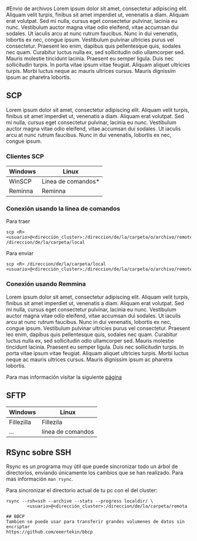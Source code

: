 #Envio de archivos
Lorem ipsum dolor sit amet, consectetur adipiscing elit. Aliquam velit turpis, finibus sit amet imperdiet ut, venenatis a diam. Aliquam erat volutpat. Sed mi nulla, cursus eget consectetur pulvinar, lacinia eu nunc. Vestibulum auctor magna vitae odio eleifend, vitae accumsan dui sodales. Ut iaculis arcu at nunc rutrum faucibus. Nunc in dui venenatis, lobortis ex nec, congue ipsum. Vestibulum pulvinar ultricies purus vel consectetur. Praesent leo enim, dapibus quis pellentesque quis, sodales nec quam. Curabitur luctus nulla ex, sed sollicitudin odio ullamcorper sed. Mauris molestie tincidunt lacinia. Praesent eu semper ligula. Duis nec sollicitudin turpis. In porta vitae ipsum vitae feugiat. Aliquam aliquet ultricies turpis. Morbi luctus neque ac mauris ultrices cursus. Mauris dignissim ipsum ac pharetra lobortis.

## SCP
Lorem ipsum dolor sit amet, consectetur adipiscing elit. Aliquam velit turpis, finibus sit amet imperdiet ut, venenatis a diam. Aliquam erat volutpat. Sed mi nulla, cursus eget consectetur pulvinar, lacinia eu nunc. Vestibulum auctor magna vitae odio eleifend, vitae accumsan dui sodales. Ut iaculis arcu at nunc rutrum faucibus. Nunc in dui venenatis, lobortis ex nec, congue ipsum.

### Clientes SCP
Windows | Linux
------------ | -------------
WinSCP | Línea de comandos*
Reminna | Reminna

### Conexión usando la línea de comandos

Para traer
```
scp <R> <usuario>@<dirección_cluster>:/direccion/de/la/carpeta/o/archivo/remoto /direccion/de/la/carpeta/local
```

Para enviar
```
scp <R> /direccion/de/la/carpeta/local <usuario>@<dirección_cluster>:/direccion/de/la/carpeta/o/archivo/remoto 
```

### Conexión usando Remmina
Lorem ipsum dolor sit amet, consectetur adipiscing elit. Aliquam velit turpis, finibus sit amet imperdiet ut, venenatis a diam. Aliquam erat volutpat. Sed mi nulla, cursus eget consectetur pulvinar, lacinia eu nunc. Vestibulum auctor magna vitae odio eleifend, vitae accumsan dui sodales. Ut iaculis arcu at nunc rutrum faucibus. Nunc in dui venenatis, lobortis ex nec, congue ipsum. Vestibulum pulvinar ultricies purus vel consectetur. Praesent leo enim, dapibus quis pellentesque quis, sodales nec quam. Curabitur luctus nulla ex, sed sollicitudin odio ullamcorper sed. Mauris molestie tincidunt lacinia. Praesent eu semper ligula. Duis nec sollicitudin turpis. In porta vitae ipsum vitae feugiat. Aliquam aliquet ultricies turpis. Morbi luctus neque ac mauris ultrices cursus. Mauris dignissim ipsum ac pharetra lobortis.

Para mas información visitar la siguiente [página](http://www.remmina.org/wp/)

## SFTP

Windows | Linux
------------ | -------------
Fillezilla | Fillezila
... | línea de comandos

## RSync sobre SSH
Rsync es un programa muy útil que puede sincronizar todo un árbol de directorios, enviando únicamente los cambios que se han realizado. Para mas información `man rsync`.

Para sincronizar el directorio actual de tu pc con el del cluster:
```
rsync --rsh=ssh --archive --stats --progress localdir/ \
        <usuario>@<dirección_cluster>:/direccion/de/la/carpeta/remota
        
## BBCP
Tambien se puede usar para transferir grandes volumenes de datos sin encriptar
https://github.com/eeertekin/bbcp
```
